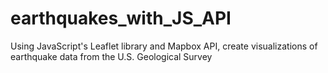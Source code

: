 # earthquakes_with_JS_API
Using JavaScript's Leaflet library and Mapbox API, create visualizations of earthquake data from the U.S. Geological Survey
